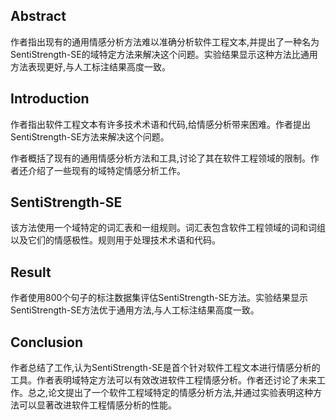 ## Abstract

作者指出现有的通用情感分析方法难以准确分析软件工程文本,并提出了一种名为SentiStrength-SE的域特定方法来解决这个问题。实验结果显示这种方法比通用方法表现更好,与人工标注结果高度一致。



## Introduction

作者指出软件工程文本有许多技术术语和代码,给情感分析带来困难。作者提出SentiStrength-SE方法来解决这个问题。

作者概括了现有的通用情感分析方法和工具,讨论了其在软件工程领域的限制。作者还介绍了一些现有的域特定情感分析工作。



## SentiStrength-SE

该方法使用一个域特定的词汇表和一组规则。词汇表包含软件工程领域的词和词组以及它们的情感极性。规则用于处理技术术语和代码。



## Result

作者使用800个句子的标注数据集评估SentiStrength-SE方法。实验结果显示SentiStrength-SE方法优于通用方法,与人工标注结果高度一致。



## Conclusion

作者总结了工作,认为SentiStrength-SE是首个针对软件工程文本进行情感分析的工具。作者表明域特定方法可以有效改进软件工程情感分析。作者还讨论了未来工作。总之,论文提出了一个软件工程域特定的情感分析方法,并通过实验表明这种方法可以显著改进软件工程情感分析的性能。 